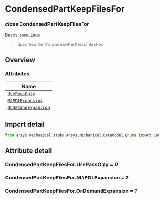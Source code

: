 # CondensedPartKeepFilesFor

<a id="CondensedPartKeepFilesFor"></a>

### *class* CondensedPartKeepFilesFor

Bases: [`enum.Enum`](https://docs.python.org/3/library/enum.html#enum.Enum)

> Specifies the CondensedPartKeepFilesFor.

> <!-- !! processed by numpydoc !! -->

<a id="overview"></a>

## Overview

### Attributes

| Name |
| --------------------------------------------------------------------- |
| [`UsePassOnly`](#CondensedPartKeepFilesFor.UsePassOnly) |
| [`MAPDLExpansion`](#CondensedPartKeepFilesFor.MAPDLExpansion) |
| [`OnDemandExpansion`](#CondensedPartKeepFilesFor.OnDemandExpansion) |

<a id="import-detail"></a>

## Import detail

```python
from ansys.mechanical.stubs.Ansys.Mechanical.DataModel.Enums import CondensedPartKeepFilesFor
```

<a id="attribute-detail"></a>

## Attribute detail

<a id="CondensedPartKeepFilesFor.UsePassOnly"></a>

### CondensedPartKeepFilesFor.UsePassOnly *= 0*

<a id="CondensedPartKeepFilesFor.MAPDLExpansion"></a>

### CondensedPartKeepFilesFor.MAPDLExpansion *= 2*

<a id="CondensedPartKeepFilesFor.OnDemandExpansion"></a>

### CondensedPartKeepFilesFor.OnDemandExpansion *= 1*
